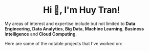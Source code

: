 <h1 align="center">Hi 👋, I'm Huy Tran!</h1>

My areas of interest and expertise include but not limited to **Data Engineering**, **Data Analytics**, **Big Data**, **Machine Learning**,
**Business Intelligence** and **Cloud Computing**.

Here are some of the notable projects that I've worked on:

